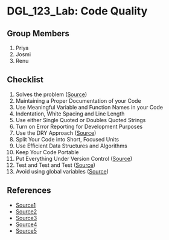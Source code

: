 # DGL_123_Lab: Code Quality

## Group Members
1. Priya
2. Josmi
3. Renu



## Checklist
1.	Solves the problem
([Source](https://keyholesoftware.com/writing-quality-code-practicing-make-it-work-make-it-right-make-it-fast/))
2.	Maintaining a Proper Documentation of your Code
3.	Use Meaningful Variable and Function Names in your Code
4.	Indentation, White Spacing and Line Length
5.	Use either Single Quoted or Doubles Quoted Strings
6.	Turn on Error Reporting for Development Purposes
7.	Use the DRY Approach
([Source](https://corephp.com/php-best-practices-that-you-must-follow/))
8.	Split Your Code into Short, Focused Units
9.	Use Efficient Data Structures and Algorithms
10.	Keep Your Code Portable
11.	Put Everything Under Version Control
([Source](https://www.informit.com/articles/article.aspx?p=2223710))
12.	Test and Test and Test
([Source](https://www.encora.com/insights/best-practices-to-improve-code-quality))
13.	Avoid using global variables
([Source](https://www.linkedin.com/pulse/php-best-practices-tips-samuel-john/))


## References
- [Source1](https://keyholesoftware.com/writing-quality-code-practicing-make-it-work-make-it-right-make-it-fast/)
- [Source2](https://corephp.com/php-best-practices-that-you-must-follow/)
- [Source3](https://www.informit.com/articles/article.aspx?p=2223710)
- [Source4](https://www.encora.com/insights/best-practices-to-improve-code-quality)
- [Source5](https://www.linkedin.com/pulse/php-best-practices-tips-samuel-john/)
  
